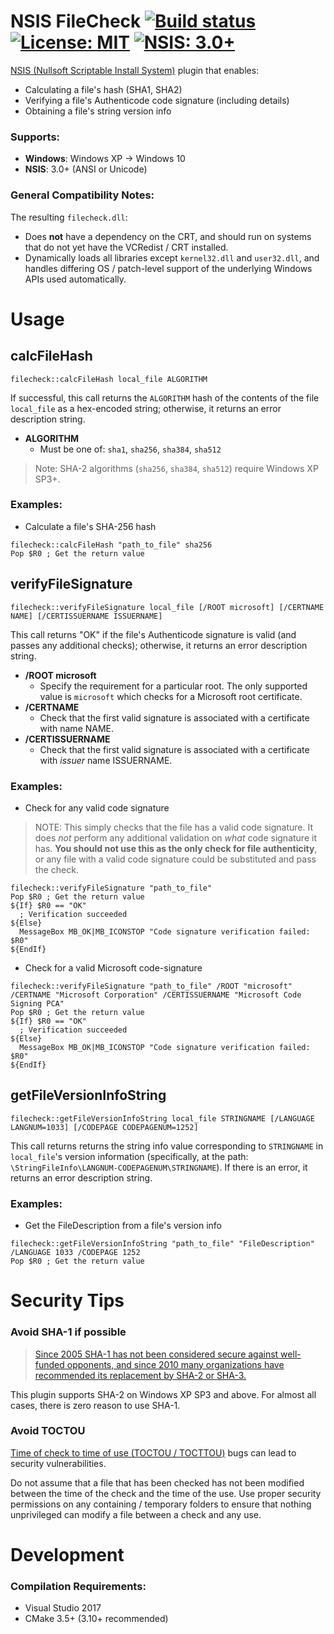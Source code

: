 # NSIS FileCheck [![Build status](https://ci.appveyor.com/api/projects/status/4swfw5dvud34520r/branch/master?svg=true)](https://ci.appveyor.com/project/past-due/nsisfilecheck/branch/master) [![License: MIT](https://img.shields.io/badge/License-MIT-blue.svg)](https://opensource.org/licenses/MIT) [![NSIS: 3.0+](https://img.shields.io/badge/NSIS-3.0%2B-orange.svg)](https://en.wikipedia.org/wiki/Nullsoft_Scriptable_Install_System)
[NSIS (Nullsoft Scriptable Install System)](https://en.wikipedia.org/wiki/Nullsoft_Scriptable_Install_System) plugin that enables:
- Calculating a file's hash (SHA1, SHA2)
- Verifying a file's Authenticode code signature (including details)
- Obtaining a file's string version info

### Supports:
- **Windows**: Windows XP -> Windows 10
- **NSIS**: 3.0+ (ANSI or Unicode)

### General Compatibility Notes:
The resulting `filecheck.dll`:
- Does **not** have a dependency on the CRT, and should run on systems that do not yet have the VCRedist / CRT installed.
- Dynamically loads all libraries except `kernel32.dll` and `user32.dll`, and handles differing OS / patch-level support of the underlying Windows APIs used automatically.

# Usage

## calcFileHash

`filecheck::calcFileHash local_file ALGORITHM`

If successful, this call returns the `ALGORITHM` hash of the contents of the file `local_file` as a hex-encoded string; otherwise, it returns an error description string.

- **ALGORITHM**
  - Must be one of: `sha1`, `sha256`, `sha384`, `sha512`

> Note: SHA-2 algorithms (`sha256`, `sha384`, `sha512`) require Windows XP SP3+.

### Examples:

- Calculate a file's SHA-256 hash
```NSIS
filecheck::calcFileHash "path_to_file" sha256
Pop $R0 ; Get the return value
```

## verifyFileSignature

`filecheck::verifyFileSignature local_file [/ROOT microsoft] [/CERTNAME NAME] [/CERTISSUERNAME ISSUERNAME]`

This call returns "OK" if the file's Authenticode signature is valid (and passes any additional checks); otherwise, it returns an error description string.

- **/ROOT microsoft**
  - Specify the requirement for a particular root. The only supported value is `microsoft` which checks for a Microsoft root certificate.
- **/CERTNAME**
  - Check that the first valid signature is associated with a certificate with name NAME.
- **/CERTISSUERNAME**
  - Check that the first valid signature is associated with a certificate with _issuer_ name ISSUERNAME.

### Examples:

- Check for any valid code signature
> NOTE: This simply checks that the file has a valid code signature. It does *not* perform any additional validation on _what_ code signature it has. **You should not use this as the only check for file authenticity**, or any file with a valid code signature could be substituted and pass the check.
```NSIS
filecheck::verifyFileSignature "path_to_file"
Pop $R0 ; Get the return value
${If} $R0 == "OK"
  ; Verification succeeded
${Else}
  MessageBox MB_OK|MB_ICONSTOP "Code signature verification failed: $R0"
${EndIf}
```

- Check for a valid Microsoft code-signature
```NSIS
filecheck::verifyFileSignature "path_to_file" /ROOT "microsoft" /CERTNAME "Microsoft Corporation" /CERTISSUERNAME "Microsoft Code Signing PCA"
Pop $R0 ; Get the return value
${If} $R0 == "OK"
  ; Verification succeeded
${Else}
  MessageBox MB_OK|MB_ICONSTOP "Code signature verification failed: $R0"
${EndIf}
```

## getFileVersionInfoString

`filecheck::getFileVersionInfoString local_file STRINGNAME [/LANGUAGE LANGNUM=1033] [/CODEPAGE CODEPAGENUM=1252]`

This call returns returns the string info value corresponding to `STRINGNAME` in `local_file`'s version information (specifically, at the path: `\StringFileInfo\LANGNUM-CODEPAGENUM\STRINGNAME`). If there is an error, it returns an error description string.

### Examples:

- Get the FileDescription from a file's version info
```NSIS
filecheck::getFileVersionInfoString "path_to_file" "FileDescription" /LANGUAGE 1033 /CODEPAGE 1252
Pop $R0 ; Get the return value
```

# Security Tips

### Avoid SHA-1 if possible

> [Since 2005 SHA-1 has not been considered secure against well-funded opponents, and since 2010 many organizations have recommended its replacement by SHA-2 or SHA-3.](https://en.wikipedia.org/wiki/SHA-1)

This plugin supports SHA-2 on Windows XP SP3 and above. For almost all cases, there is zero reason to use SHA-1.

### Avoid TOCTOU

[Time of check to time of use (TOCTOU / TOCTTOU)](https://en.wikipedia.org/wiki/Time_of_check_to_time_of_use) bugs can lead to security vulnerabilities.

Do not assume that a file that has been checked has not been modified between the time of the check and the time of the use. Use proper security permissions on any containing / temporary folders to ensure that nothing unprivileged can modify a file between a check and any use.

# Development

### Compilation Requirements:
- Visual Studio 2017
- CMake 3.5+ (3.10+ recommended)
